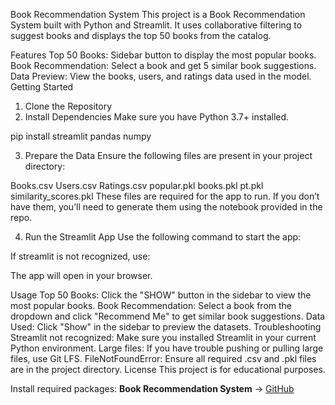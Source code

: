 Book Recommendation System
This project is a Book Recommendation System built with Python and Streamlit. It uses collaborative filtering to suggest books and displays the top 50 books from the catalog.

Features
Top 50 Books: Sidebar button to display the most popular books.
Book Recommendation: Select a book and get 5 similar book suggestions.
Data Preview: View the books, users, and ratings data used in the model.
Getting Started
1. Clone the Repository
2. Install Dependencies
Make sure you have Python 3.7+ installed.

pip install streamlit pandas numpy

3. Prepare the Data
Ensure the following files are present in your project directory:

Books.csv
Users.csv
Ratings.csv
popular.pkl
books.pkl
pt.pkl
similarity_scores.pkl
These files are required for the app to run. If you don’t have them, you’ll need to generate them using the notebook provided in the repo.

4. Run the Streamlit App
Use the following command to start the app:

If streamlit is not recognized, use:

The app will open in your browser.

Usage
Top 50 Books: Click the "SHOW" button in the sidebar to view the most popular books.
Book Recommendation: Select a book from the dropdown and click "Recommend Me" to get similar book suggestions.
Data Used: Click "Show" in the sidebar to preview the datasets.
Troubleshooting
Streamlit not recognized: Make sure you installed Streamlit in your current Python environment.
Large files: If you have trouble pushing or pulling large files, use Git LFS.
FileNotFoundError: Ensure all required .csv and .pkl files are in the project directory.
License
This project is for educational purposes.

Install required packages:
 **Book Recommendation System** → [GitHub](https://github.com/STUPIDLEARNER19/Book-Recommendation-System)  
